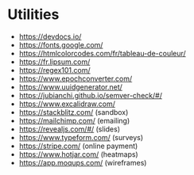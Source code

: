 # Utilities

- https://devdocs.io/
- https://fonts.google.com/
- https://htmlcolorcodes.com/fr/tableau-de-couleur/
- https://fr.lipsum.com/
- https://regex101.com/
- https://www.epochconverter.com/
- https://www.uuidgenerator.net/
- https://jubianchi.github.io/semver-check/#/
- https://www.excalidraw.com/
- https://stackblitz.com/ (sandbox)
- https://mailchimp.com/ (emailing)
- https://revealjs.com/#/ (slides)
- https://www.typeform.com/ (surveys)
- https://stripe.com/ (online payment)
- https://www.hotjar.com/ (heatmaps)
- https://app.moqups.com/ (wireframes)